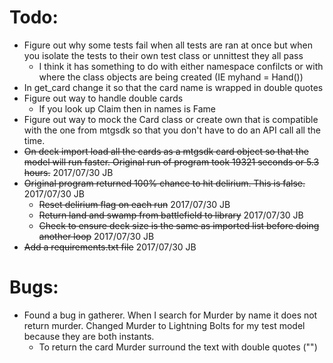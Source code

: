 # Todo:
* Figure out why some tests fail when all tests are ran at once but when you isolate the tests to their own test class or unnittest they all pass
    * I think it has something to do with either namespace confilcts or with where the class objects are being created (IE myhand = Hand())
* In get_card change it so that the card name is wrapped in double quotes
* Figure out way to handle double cards
    * If you look up Claim then in names is Fame
* Figure out way to mock the Card class or create own that is compatible with the one from mtgsdk so that you don't have to do an API call all the time.
* ~~On deck import load all the cards as a mtgsdk card object so that the model will run faster.  Original run of program took 19321 seconds or 5.3 hours.~~ 2017/07/30 JB
* ~~Original program returned 100% chance to hit delirium.  This is false.~~ 2017/07/30 JB
    * ~~Reset delirium flag on each run~~ 2017/07/30 JB
    * ~~Return land and swamp from battlefield to library~~ 2017/07/30 JB
    * ~~Check to ensure deck size is the same as imported list before doing another loop~~ 2017/07/30 JB
* ~~Add a requirements.txt file~~ 2017/07/30 JB

# Bugs:
* Found a bug in gatherer.  When I search for Murder by name it does not return murder.  Changed Murder to Lightning Bolts for my test model because they are both instants.
    * To return the card Murder surround the text with double quotes ("")